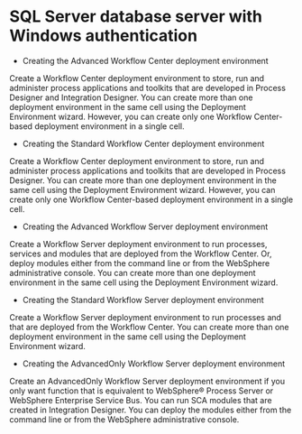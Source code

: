 # SQL Server database server with Windows authentication

- Creating the Advanced Workflow Center deployment environment

Create a Workflow Center deployment environment to store, run and administer process applications and toolkits that are developed in Process Designer and Integration Designer. You can create more than one deployment environment in the same cell using the Deployment Environment wizard. However, you can create only one Workflow Center-based deployment environment in a single cell.
- Creating the Standard Workflow Center deployment environment

Create a Workflow Center deployment environment to store, run and administer process applications and toolkits that are developed in Process Designer. You can create more than one deployment environment in the same cell using the Deployment Environment wizard. However, you can create only one Workflow Center-based deployment environment in a single cell.
- Creating the Advanced Workflow Server deployment environment

Create a Workflow Server deployment environment to run processes, services and modules that are deployed from the Workflow Center. Or, deploy modules either from the command line or from the WebSphere administrative console. You can create more than one deployment environment in the same cell using the Deployment Environment wizard.
- Creating the Standard Workflow Server deployment environment

Create a Workflow Server deployment environment to run processes and that are deployed from the Workflow Center. You can create more than one deployment environment in the same cell using the Deployment Environment wizard.
- Creating the AdvancedOnly Workflow Server deployment environment

Create an AdvancedOnly Workflow Server deployment environment if you only want function that is equivalent to WebSphere® Process Server or WebSphere Enterprise Service Bus. You can run SCA modules that are created in Integration Designer. You can deploy the modules either from the command line or from the WebSphere administrative console.